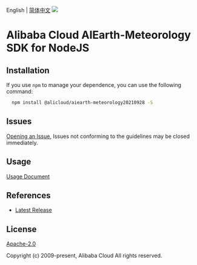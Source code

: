 English | [简体中文](README-CN.md)
![](https://aliyunsdk-pages.alicdn.com/icons/AlibabaCloud.svg)

# Alibaba Cloud AIEarth-Meteorology SDK for NodeJS

## Installation
If you use `npm` to manage your dependence, you can use the following command:

```sh
  npm install @alicloud/aiearth-meteorology20210928 -S
```

## Issues
[Opening an Issue](https://github.com/aliyun/alibabacloud-typescript-sdk/issues/new), Issues not conforming to the guidelines may be closed immediately.

## Usage
[Usage Document](https://github.com/aliyun/alibabacloud-typescript-sdk/blob/master/docs/Usage-EN.md#quick-examples)

## References
* [Latest Release](https://github.com/aliyun/alibabacloud-typescript-sdk/)

## License
[Apache-2.0](http://www.apache.org/licenses/LICENSE-2.0)

Copyright (c) 2009-present, Alibaba Cloud All rights reserved.
